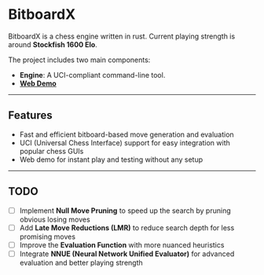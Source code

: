 # BitboardX

BitboardX is a chess engine written in rust. Current playing strength is around **Stockfish 1600 Elo**.

The project includes two main components:

- **Engine**: A UCI-compliant command-line tool.
- [**Web Demo**](https://guo-haowei.github.io/pages/chess/)

---

## Features

- Fast and efficient bitboard-based move generation and evaluation
- UCI (Universal Chess Interface) support for easy integration with popular chess GUIs
- Web demo for instant play and testing without any setup

---

## TODO

- [ ] Implement **Null Move Pruning** to speed up the search by pruning obvious losing moves
- [ ] Add **Late Move Reductions (LMR)** to reduce search depth for less promising moves
- [ ] Improve the **Evaluation Function** with more nuanced heuristics
- [ ] Integrate **NNUE (Neural Network Unified Evaluator)** for advanced evaluation and better playing strength
